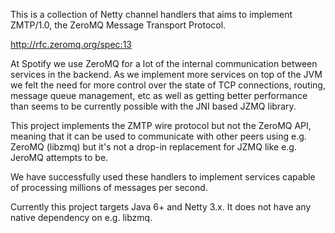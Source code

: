 This is a collection of Netty channel handlers that aims to implement ZMTP/1.0, the ZeroMQ Message Transport Protocol.

http://rfc.zeromq.org/spec:13

At Spotify we use ZeroMQ for a lot of the internal communication between services in the backend. As we implement more services on top of the JVM we felt the need for more control over the state of TCP connections, routing, message queue management, etc as well as getting better performance than seems to be currently possible with the JNI based JZMQ library.

This project implements the ZMTP wire protocol but not the ZeroMQ API, meaning that it can be used to communicate with other peers using e.g. ZeroMQ (libzmq) but it's not a drop-in replacement for JZMQ like e.g. JeroMQ attempts to be.

We have successfully used these handlers to implement services capable of processing millions of messages per second.

Currently this project targets Java 6+ and Netty 3.x. It does not have any native dependency on e.g. libzmq.